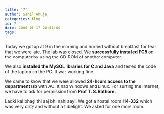 ```yaml
---
title: '7'
author: Sahil Ahuja
categories: blog
id: 7
date: 2006-05-17 20:53:00
tags:
---
```


Today we got up at 9 in the morning and hurried without breakfast for fear that we were late. The lab was closed. We <span style="font-weight:bold;">successfully installed FC5 </span>on the computer by using the CD-ROM of another computer.

We also <span style="font-weight:bold;">installed the MySQL libraries for C and Java</span> and tested the code of the laptop on the PC. It was working fine.

We came to know that we were allowed <span style="font-weight:bold;">24-hours access to the department lab</span>  with AC. It had Windows and Linux. For surfing the internet, we have to ask for permission from <span style="font-weight:bold;">Prof T. S. Rathore.

</span>Ladki kal bhagi thi aaj bhi nahi aayi.<span style="font-weight:bold;">
</span>
We got a hostel room <span style="font-weight:bold;">H4-332</span> which was very dirty and without a tubelight. We asked for one more room.